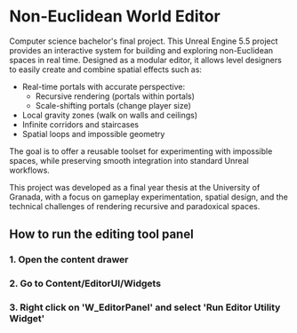 # Non-Euclidean World Editor
Computer science bachelor's final project. This Unreal Engine 5.5 project provides an interactive system for building and exploring non-Euclidean spaces in real time. Designed as a modular editor, it allows level designers to easily create and combine spatial effects such as:

- Real-time portals with accurate perspective:
  - Recursive rendering (portals within portals)
  - Scale-shifting portals (change player size)
- Local gravity zones (walk on walls and ceilings)
- Infinite corridors and staircases
- Spatial loops and impossible geometry

The goal is to offer a reusable toolset for experimenting with impossible spaces, while preserving smooth integration into standard Unreal workflows.

This project was developed as a final year thesis at the University of Granada, with a focus on gameplay experimentation, spatial design, and the technical challenges of rendering recursive and paradoxical spaces.

## How to run the editing tool panel
### 1. Open the content drawer

### 2. Go to Content/EditorUI/Widgets

### 3. Right click on 'W_EditorPanel' and select 'Run Editor Utility Widget'
